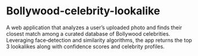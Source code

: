 # Bollywood-celebrity-lookalike
A web application that analyzes a user’s uploaded photo and finds their closest match among a curated database of Bollywood celebrities. Leveraging face‑detection and similarity algorithms, the app returns the top 3 lookalikes along with confidence scores and celebrity profiles.
